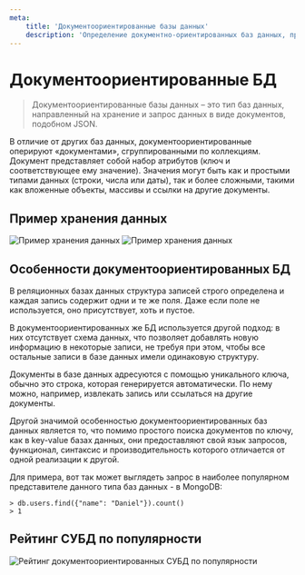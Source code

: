 ```yaml
---
meta:
    title: 'Документоориентированные базы данных'
    description: 'Определение документно-ориентированных баз данных, примеры хранения данных, особенности и рейтинг популярных документно-ориентированных СУБД.'
---
```


# Документоориентированные БД

> Документоориентированные базы данных – это тип баз данных, направленный на хранение и запрос данных в виде документов, подобном JSON.

В отличие от других баз данных, документоориентированные оперируют «документами», сгруппированными по коллекциям.
Документ представляет собой набор атрибутов (ключ и соответствующее ему значение).
Значения могут быть как и простыми типами данных (строки, числа или даты), так и более сложными, такими как
вложенные объекты, массивы и ссылки на другие документы.

## Пример хранения данных

![Пример хранения данных](https://sql-academy.org/static/guidePage/document-oriented-databases/ru_document_oriented_databases_1.png "Пример хранения данных")
![Пример хранения данных](https://sql-academy.org/static/guidePage/document-oriented-databases/ru_document_oriented_databases_2.png "Пример хранения данных")

## Особенности документоориентированных БД

В реляционных базах данных структура записей строго определена и каждая запись содержит одни и те же поля.
Даже если поле не используется, оно присутствует, хоть и пустое.

В документоориентированных же БД используется другой подход: в них отсутствует схема данных,
что позволяет добавлять новую информацию в некоторые записи, не требуя при этом, чтобы все остальные записи в базе данных имели одинаковую структуру.

Документы в базе данных адресуются с помощью уникального ключа, обычно это строка, которая генерируется автоматически.
По нему можно, например, извлекать запись или ссылаться на другие документы.

Другой значимой особенностью документоориентированных баз данных является то, что помимо простого поиска документов по ключу, как в key-value базах данных,
они предоставляют свой язык запросов, функционал, синтаксис и производительность которого отличается от одной реализации к другой.

Для примера, вот так может выглядеть запрос в наиболее популярном представителе данного типа баз данных - в MongoDB:

```dbms=MongoDB
> db.users.find({"name": "Daniel"}).count()
> 1
```

## Рейтинг СУБД по популярности

![Рейтинг документоориентированных СУБД по популярности](https://sql-academy.org/static/guidePage/document-oriented-databases/ru_document_oriented_databases_rating.png "Рейтинг документоориентированных СУБД по популярности")
